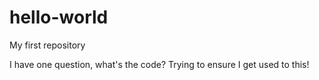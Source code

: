 # hello-world
My first repository 

I have one question, what's the code?
Trying to ensure I get used to this!

